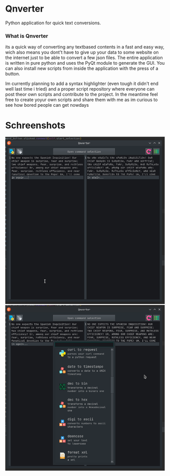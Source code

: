 # Qnverter
Python application for quick text conversions.

### What is Qnverter
its a quick way of converting any textbased contents in a fast and easy way, wich also means you dont't have to give up your data to some website on the internet just to be able to convert a few json files. 
The entire application is written in pure python and uses the PyQt module to generate the GUI. You can also install new scripts from inside the application with the press of a button.

Im currently planning to add a syntax highlighter (even tough it didn't end well last time i tried) and a proper script repository where everyone can post theor own scripts and contribute to the project. In the meantime feel free to create yoyur own scripts and share them with me as im curious to see how bored people can get nowdays

# Schreenshots
![schreenshot1.png](schreenshot1.png)
![screenshot2.png](screenshot2.png)

